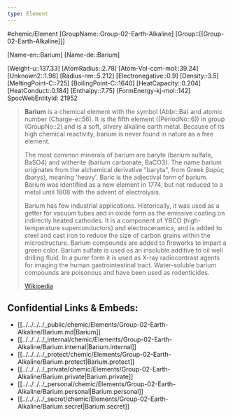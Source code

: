 ```yaml
---
type: Element
---
```

#chemic/Element 
[GroupName::Group-02-Earth-Alkaline]
[Group::[[Group-02-Earth-Alkaline]]]


[Name-en::Barium]
[Name-de::Barium]

[Weight-u::137.33]
[AtomRadius::2.78]
[Atom-Vol-ccm-mol::39.24]
[Unknown2::1.98]
[Radius-nm::5.212]
[Electronegative::0.9]
[Density::3.5]
[MeltingPoint-C::725]
[BoilingPoint-C::1640]
[HeatCapacity::0.204]
[HeatConduct::0.184]
[Enthalpy::7.75]
[FormEnergy-kj-mol::142]
SpocWebEntityId: 21952


> **Barium** is a chemical element with the symbol (Abbr::Ba) and atomic number (Charge-e::56). It is the fifth element ((PeriodNo::6)) in group (GroupNo::2) and is a soft, silvery alkaline earth metal. Because of its high chemical reactivity, barium is never found in nature as a free element.
>
> The most common minerals of barium are baryte (barium sulfate, BaSO4) and witherite (barium carbonate, BaCO3). The name barium originates from the alchemical derivative "baryta", from Greek βαρὺς (barys), meaning 'heavy'. Baric is the adjectival form of barium. Barium was identified as a new element in 1774, but not reduced to a metal until 1808 with the advent of electrolysis.
>
> Barium has few industrial applications. Historically, it was used as a getter for vacuum tubes and in oxide form as the emissive coating on indirectly heated cathodes. It is a component of YBCO (high-temperature superconductors) and electroceramics, and is added to steel and cast iron to reduce the size of carbon grains within the microstructure. Barium compounds are added to fireworks to impart a green color. Barium sulfate is used as an insoluble additive to oil well drilling fluid. In a purer form it is used as X-ray radiocontrast agents for imaging the human gastrointestinal tract. Water-soluble barium compounds are poisonous and have been used as rodenticides.
>
> [Wikipedia](https://en.wikipedia.org/wiki/Barium)

## Confidential Links & Embeds: 
- [[../../../../_public/chemic/Elements/Group-02-Earth-Alkaline/Barium.md|Barium]] 
- [[../../../../_internal/chemic/Elements/Group-02-Earth-Alkaline/Barium.internal|Barium.internal]] 
- [[../../../../_protect/chemic/Elements/Group-02-Earth-Alkaline/Barium.protect|Barium.protect]] 
- [[../../../../_private/chemic/Elements/Group-02-Earth-Alkaline/Barium.private|Barium.private]] 
- [[../../../../_personal/chemic/Elements/Group-02-Earth-Alkaline/Barium.personal|Barium.personal]] 
- [[../../../../_secret/chemic/Elements/Group-02-Earth-Alkaline/Barium.secret|Barium.secret]] 
